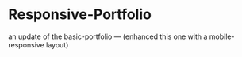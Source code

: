 # Responsive-Portfolio
an update of the basic-portfolio — (enhanced this one with a mobile-responsive layout)
